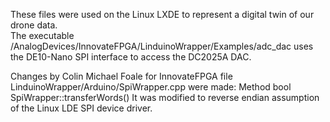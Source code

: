 These files were used on the Linux LXDE to represent a digital twin of our drone data.  
The executable /AnalogDevices/InnovateFPGA/LinduinoWrapper/Examples/adc_dac uses the DE10-Nano SPI interface to access the DC2025A DAC.

Changes by Colin Michael Foale for InnovateFPGA
file LinduinoWrapper/Arduino/SpiWrapper.cpp were made:
Method bool SpiWrapper::transferWords() 
It was modified to reverse endian assumption of the Linux LDE SPI device driver.
